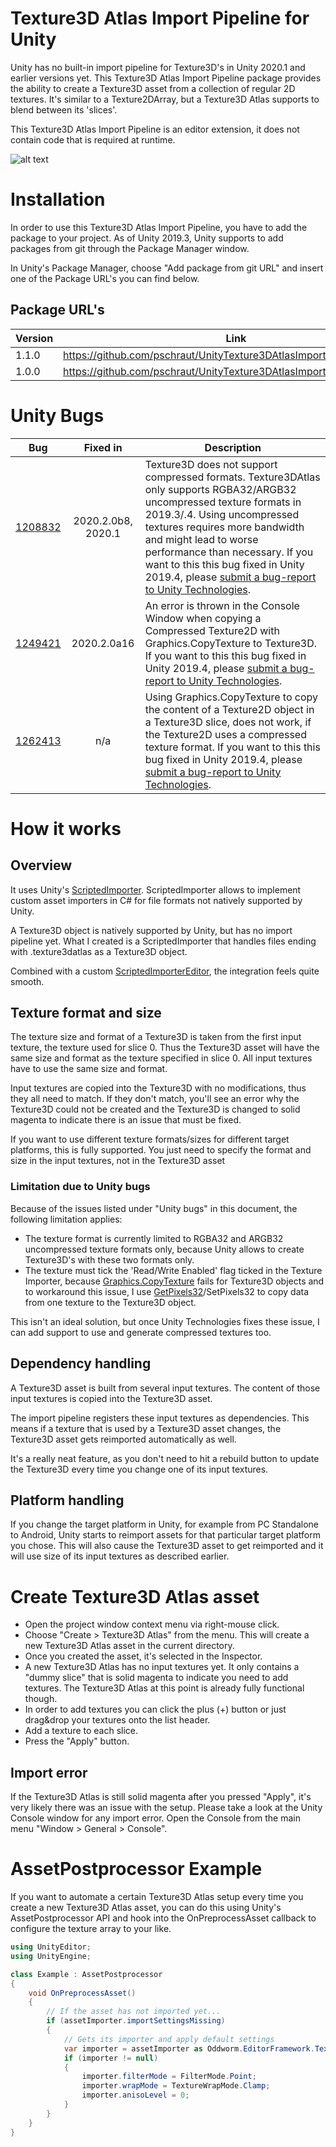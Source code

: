 # Texture3D Atlas Import Pipeline for Unity

Unity has no built-in import pipeline for Texture3D's in Unity 2020.1 and earlier versions yet.
This Texture3D Atlas Import Pipeline package provides the ability to create a Texture3D asset from a collection of regular 2D textures. It's similar to a Texture2DArray, but a Texture3D Atlas supports to blend between its 'slices'.

This Texture3D Atlas Import Pipeline is an editor extension, it does not contain code that is required at runtime.

![alt text](Documentation~/images/inspector.png "Custom Texture3DAtlas Inspector")

# Installation

In order to use this Texture3D Atlas Import Pipeline, you have to add the package to your project. As of Unity 2019.3, Unity supports to add packages from git through the Package Manager window.

In Unity's Package Manager, choose "Add package from git URL" and insert one of the Package URL's you can find below.

## Package URL's

| Version  |     Link      |
|----------|---------------|
| 1.1.0 | https://github.com/pschraut/UnityTexture3DAtlasImportPipeline.git#1.1.0 |
| 1.0.0 | https://github.com/pschraut/UnityTexture3DAtlasImportPipeline.git#1.0.0 |


# Unity Bugs
| Bug | Fixed in | Description |
|-----|:--------:|-------------|
| [1208832](https://issuetracker.unity3d.com/issues/unable-to-create-a-texture3d-with-a-compressed-format) | 2020.2.0b8, 2020.1 | Texture3D does not support compressed formats. Texture3DAtlas only supports RGBA32/ARGB32 uncompressed texture formats in 2019.3/.4. Using uncompressed textures requires more bandwidth and might lead to worse performance than necessary. If you want to this this bug fixed in Unity 2019.4, please [submit a bug-report to Unity Technologies](https://unity3d.com/unity/qa/bug-reporting). |
| [1249421](https://issuetracker.unity3d.com/issues/an-error-is-thrown-in-the-console-window-when-copying-a-compressed-texture2d-with-graphics-dot-copytexture-to-texture3d)| 2020.2.0a16 | An error is thrown in the Console Window when copying a Compressed Texture2D with Graphics.CopyTexture to Texture3D.  If you want to this this bug fixed in Unity 2019.4, please [submit a bug-report to Unity Technologies](https://unity3d.com/unity/qa/bug-reporting).|
| [1262413](https://forum.unity.com/threads/case-1262413-graphics-copytexture-doesnt-work-to-copy-compressed-texture2d-in-texture3d.929628/)| n/a | Using Graphics.CopyTexture to copy the content of a Texture2D object in a Texture3D slice, does not work, if the Texture2D uses a compressed texture format.  If you want to this this bug fixed in Unity 2019.4, please [submit a bug-report to Unity Technologies](https://unity3d.com/unity/qa/bug-reporting).|

# How it works

## Overview

It uses Unity's [ScriptedImporter](https://docs.unity3d.com/Manual/ScriptedImporters.html). ScriptedImporter allows to implement custom asset importers in C# for file formats not natively supported by Unity.

A Texture3D object is natively supported by Unity, but has no import pipeline yet. What I created is a ScriptedImporter that handles files ending with .texture3datlas as a Texture3D object.

Combined with a custom [ScriptedImporterEditor](https://docs.unity3d.com/ScriptReference/Experimental.AssetImporters.ScriptedImporterEditor.html),  the integration feels quite smooth.


## Texture format and size

The texture size and format of a Texture3D is taken from the first input texture, the texture used for slice 0. Thus the Texture3D asset will have the same size and format as the texture specified in slice 0. All input textures have to use the same size and format.

Input textures are copied into the Texture3D with no modifications, thus they all need to match. If they don't match, you'll see an error why the Texture3D could not be created and the Texture3D is changed to solid magenta to indicate there is an issue that must be fixed.

If you want to use different texture formats/sizes for different target platforms, this is fully supported. You just need to specify the format and size in the input textures, not in the Texture3D asset

### Limitation due to Unity bugs
Because of the issues listed under "Unity bugs" in this document, the following limitation applies:

* The texture format is currently limited to RGBA32 and ARGB32 uncompressed texture formats only, because Unity allows to create Texture3D's with these two formats only.
* The texture must tick the 'Read/Write Enabled' flag ticked in the Texture Importer, because [Graphics.CopyTexture](https://docs.unity3d.com/ScriptReference/Graphics.CopyTexture.html) fails for Texture3D objects and to workaround this issue, I use [GetPixels32](https://docs.unity3d.com/ScriptReference/Texture2D.GetPixels32.html)/SetPixels32 to copy data from one texture to the Texture3D object. 

This isn't an ideal solution, but once Unity Technologies fixes these issue, I can add support to use and generate compressed textures too.


## Dependency handling

A Texture3D asset is built from several input textures. The content of those input textures is copied into the Texture3D asset.

The import pipeline registers these input textures as dependencies. This means if a texture that is used by a Texture3D asset changes, the Texture3D asset gets reimported automatically as well.

It's a really neat feature, as you don't need to hit a rebuild button to update the Texture3D every time you change one of its input textures.

## Platform handling

If you change the target platform in Unity, for example from PC Standalone to Android, Unity starts to reimport assets for that particular target platform you chose. This will also cause the Texture3D asset to get reimported and it will use size of its input textures as described earlier.


# Create Texture3D Atlas asset

* Open the project window context menu via right-mouse click.
* Choose "Create > Texture3D Atlas" from the menu. This will create a new Texture3D Atlas asset in the current directory.
* Once you created the asset, it's selected in the Inspector.
* A new Texture3D Atlas has no input textures yet. It only contains a "dummy slice" that is solid magenta to indicate you need to add textures. The Texture3D Atlas at this point is already fully functional though.
* In order to add textures you can click the plus (+) button or just drag&drop your textures onto the list header.
* Add a texture to each slice.
* Press the "Apply" button.


## Import error

If the Texture3D Atlas is still solid magenta after you pressed "Apply", it's very likely there was an issue with the setup. Please take a look at the Unity Console window for any import error. Open the Console from the main menu "Window > General > Console".


# AssetPostprocessor Example

If you want to automate a certain Texture3D Atlas setup every time you create a new Texture3D Atlas asset, you can do this using Unity's AssetPostprocessor API and hook into the OnPreprocessAsset callback to configure the texture array to your like.

```csharp
using UnityEditor;
using UnityEngine;

class Example : AssetPostprocessor
{
    void OnPreprocessAsset()
    {
        // If the asset has not imported yet...
        if (assetImporter.importSettingsMissing)
        {
            // Gets its importer and apply default settings
            var importer = assetImporter as Oddworm.EditorFramework.Texture3DAtlasImporter;
            if (importer != null)
            {
                importer.filterMode = FilterMode.Point;
                importer.wrapMode = TextureWrapMode.Clamp;
                importer.anisoLevel = 0;
            }
        }
    }
}
```
